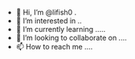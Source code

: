 - 👋 Hi, I’m @lifish0 .
- 👀 I’m interested in ..
- 🌱 I’m currently learning .....
- 💞️ I’m looking to collaborate on ....
- 📫 How to reach me ....

<!---
lifish0/lifish0 is a ✨ special ✨ repository because its `README.md` (this file) appears on your GitHub profile.
You can click the Preview link to take a look at your changes.
--->

